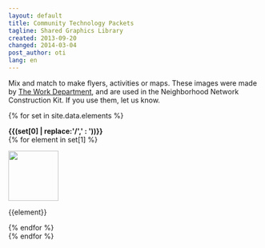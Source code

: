 ```yaml
---
layout: default
title: Community Technology Packets
tagline: Shared Graphics Library
created: 2013-09-20
changed: 2014-03-04
post_author: oti
lang: en
---
```


Mix and match to make flyers, activities or maps. These images were made by <a href="http://www.theworkdept.com/">The Work Department</a>, and are used in the Neighborhood Network Construction Kit. If you use them, let us know.

<div class="grid">

{% for set in site.data.elements %}
  <div class="grid-row">		     
     <strong>{{(set[0] | replace:'/',' : '))}}</strong>
  </div>
  <div class="grid-row">		     
    {% for element in set[1] %}
      <div class="element align-center">
	<p><a href="{{site.baseurl}}/{{set[0]}}/{{element}}"><img src="{{site.baseurl}}/{{set[0]}}/{{element}}" style="height:100px;max-width:100%"></a></p>
	<p>{{element}}</p>
      </div>
    {% endfor %}
  </div>
{% endfor %}

</div>
